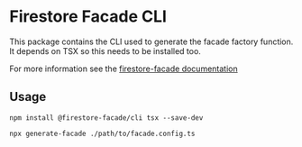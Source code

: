# Firestore Facade CLI

This package contains the CLI used to generate the facade factory function. It depends on TSX so this needs to be installed too.

For more information see the [firestore-facade documentation](https://github.com/0x80/firestore-facade)

## Usage

`npm install @firestore-facade/cli tsx --save-dev`

`npx generate-facade ./path/to/facade.config.ts`

